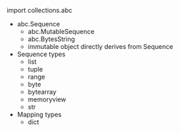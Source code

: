 import collections.abc
- abc.Sequence
  - abc.MutableSequence
  - abc.BytesString
  - immutable object directly derives from Sequence
- Sequence types
  - list
  - tuple
  - range
  - byte
  - bytearray
  - memoryview
  - str
- Mapping types
  - dict
